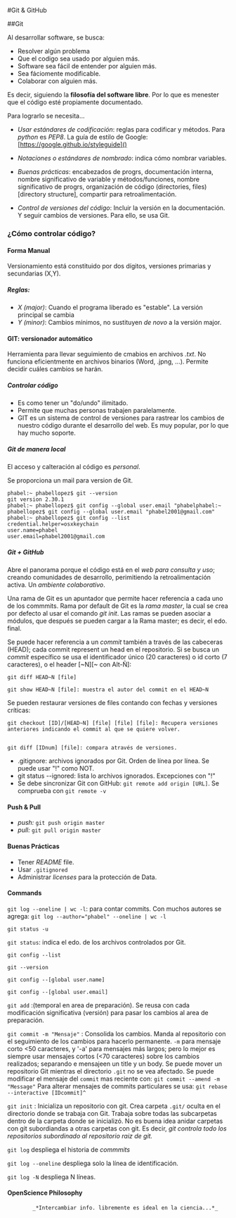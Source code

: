 #Git & GitHub

##Git

Al desarrollar software, se busca:

* Resolver algún problema
* Que el codigo sea usado por alguien más.
* Software sea fácil de entender por alguien más.
* Sea fáciomente modificable.
* Colaborar con alguien más.

Es decir, siguiendo la **filosofía del software libre**. Por lo que es menester que el código esté propiamente documentado.

Para lograrlo se necesita...

* _Usar estándares de codificación_: reglas para codificar y métodos. Para _python_ es _PEP8_. La guía  de estilo de Google: [https://google.github.io/styleguide]()

* _Notaciones o estándares de nombrado_: indica cómo nombrar variables.
* _Buenas prácticas_: encabezados de progrs, documentación interna, nombre significativo de variable y métodos/funciones, nombre significativo de progrs, organización de código (directories, files)[directory structure], compartir para retroalimentación.
* _Control de versiones del código_: Incluir la versión en la documentación. Y seguir cambios de versiones. Para ello, se usa Git.

### ¿Cómo controlar código?

#### Forma Manual

Versionamiento está constituido por dos dígitos, versiones primarias y secundarias (X,Y).

##### Reglas:
* _X (major)_: Cuando el programa liberado es "estable". La versión principal se cambia
* _Y (minor)_: Cambios mínimos, no sustituyen _de novo_ a la versión major.

#### GIT: versionador automático

Herramienta para llevar seguimiento de cmabios en archivos _.txt_. No funciona eficientmente en archivos binarios (Word, .jpng, ...).
Permite decidir cuáles cambios se harán.

##### Controlar código
* Es como tener un "do/undo" ilimitado.
* Permite que muchas personas trabajen paralelamente.
* GIT es un sistema de control de versiones para rastrear los cambios de nuestro código durante el desarrollo del web. Es muy popular, por lo que hay mucho soporte.

##### Git de manera local

El acceso y calteración al código es _personal_.

Se proporciona un mail para version de Git.

```
phabel:~ phabellopez$ git --version
git version 2.30.1
phabel:~ phabellopez$ git config --global user.email "phabelphabel:~ phabellopez$ git config --global user.email "phabel2001@gmail.com"
phabel:~ phabellopez$ git config --list
credential.helper=osxkeychain
user.name=phabel
user.email=phabel2001@gmail.com

```

##### Git + GitHub

Abre el panorama porque el código está en el _web para consulta y uso_; creando comunidades de desarrollo, perimitiendo la retroalimentación activa. Un _ambiente colaborativo_.

Una rama de Git es un apuntador que permite hacer referencia a cada uno de los commmits. Rama por default de Git es la *rama master*, la cual se crea por defecto al usar el comando *git init*. Las ramas se pueden asociar a módulos, que después se pueden cargar a la Rama master; es decir, el edo. final.

Se puede hacer referencia a un *commit* también a través de las cabeceras (HEAD); cada commit represent un head en el repositorio. Si se busca un *commit* específico se usa el identificador único (20 caracteres) o id corto (7 caracteres), o el header [~N][~ con Alt-Ñ]:

```
git diff HEAD~N [file]

git show HEAD~N [file]: muestra el autor del commit en el HEAD~N
```
Se pueden restaurar versiones de files contando con fechas y versiones críticas:
```
git checkout [ID]/[HEAD~N] [file] [file] [file]: Recupera versiones anteriores indicando el commit al que se quiere volver.


git diff [IDnum] [file]: compara através de versiones.
```

* .gitignore: archivos ignorados por Git. Orden de línea por línea. Se puede usar "!" como NOT.
* git status --ignored: lista lo archivos ignorados. Excepciones con "!"
* Se debe sincronizar Git con GitHub: ```git remote add origin [URL]```. Se comprueba con ```git remote -v```

#### Push & Pull

* _push:_ ```git push origin master```
* _pull:_ ```git pull origin master```

#### Buenas Prácticas

* Tener _README_ file.
* Usar ```.gitignored```
* Administrar _licenses_ para la protección de Data.


#### Commands

```git log --oneline | wc -l```: para contar commits. Con muchos autores se agrega: ```git log --author="phabel" --oneline | wc -l```

```git status -u```

```git status```: indica el edo. de los archivos controlados por Git.

```git config --list```

```git --version```

```git config --[global user.name]```

```git config --[global user.email]```

```git add``` :(temporal en area de preparación). Se reusa con cada modificación significativa (versión) para pasar los cambios al area de preparación.

```git commit -m "Mensaje"``` : Consolida los cambios. Manda al repositorio con el seguimiento de los cambios para hacerlo permanente. ```-m``` para mensaje corto <50 caracteres, y  '-a'  para mensajes más largos; pero lo mejor es siempre usar mensajes cortos (<70 caracteres) sobre los cambios realizados; separando e mensajeen un title y un body. Se puede mover un repositorio Git mientras el directorio ```.git``` no se vea afectado.
Se puede modificar el mensaje del ```commit``` mas reciente con: ```git commit --amend -m "Message"``` Para alterar mensajes de commits particulares se usa:
```git rebase --interactive [IDcommit]^ ```

```git init``` : Inicializa un repositorio con git. Crea carpeta ```.git/``` oculta en el directorio donde se trabaja con Git. Trabaja sobre todas las subcarpetas dentro de la carpeta donde se inicializó. No es buena idea anidar carpetas con git subordiandas a otras carpetas con git. Es decir, *git controla todo los repositorios subordinado al repositorio raiz de git.*

```git log``` despliega el historia de *commmits*

```git log --oneline``` despliega solo la línea de identificación.

```git log -N``` despliega N líneas.

#### OpenScience Philosophy
			_*Intercambiar info. libremente es ideal en la ciencia...*_

